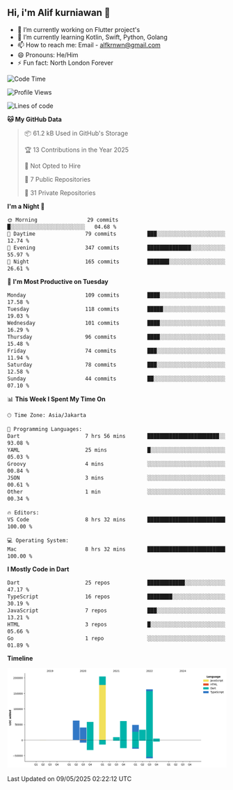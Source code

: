 ## Hi, i'm Alif kurniawan 👋

- 🔭 I’m currently working on Flutter project's
- 🌱 I’m currently learning Kotlin, Swift, Python, Golang
- 📫 How to reach me: Email - alfkrnwn@gmail.com
- 😄 Pronouns: He/Him
- ⚡ Fun fact: North London Forever

<!--START_SECTION:waka-->
![Code Time](http://img.shields.io/badge/Code%20Time-8%20hrs%2057%20mins-blue)

![Profile Views](http://img.shields.io/badge/Profile%20Views-106-blue)

![Lines of code](https://img.shields.io/badge/From%20Hello%20World%20I%27ve%20Written-683.1%20thousand%20lines%20of%20code-blue)

**🐱 My GitHub Data** 

> 📦 61.2 kB Used in GitHub's Storage 
 > 
> 🏆 13 Contributions in the Year 2025
 > 
> 🚫 Not Opted to Hire
 > 
> 📜 7 Public Repositories 
 > 
> 🔑 31 Private Repositories 
 > 
**I'm a Night 🦉** 

```text
🌞 Morning                29 commits          █░░░░░░░░░░░░░░░░░░░░░░░░   04.68 % 
🌆 Daytime                79 commits          ███░░░░░░░░░░░░░░░░░░░░░░   12.74 % 
🌃 Evening                347 commits         ██████████████░░░░░░░░░░░   55.97 % 
🌙 Night                  165 commits         ███████░░░░░░░░░░░░░░░░░░   26.61 % 
```
📅 **I'm Most Productive on Tuesday** 

```text
Monday                   109 commits         ████░░░░░░░░░░░░░░░░░░░░░   17.58 % 
Tuesday                  118 commits         █████░░░░░░░░░░░░░░░░░░░░   19.03 % 
Wednesday                101 commits         ████░░░░░░░░░░░░░░░░░░░░░   16.29 % 
Thursday                 96 commits          ████░░░░░░░░░░░░░░░░░░░░░   15.48 % 
Friday                   74 commits          ███░░░░░░░░░░░░░░░░░░░░░░   11.94 % 
Saturday                 78 commits          ███░░░░░░░░░░░░░░░░░░░░░░   12.58 % 
Sunday                   44 commits          ██░░░░░░░░░░░░░░░░░░░░░░░   07.10 % 
```


📊 **This Week I Spent My Time On** 

```text
🕑︎ Time Zone: Asia/Jakarta

💬 Programming Languages: 
Dart                     7 hrs 56 mins       ███████████████████████░░   93.08 % 
YAML                     25 mins             █░░░░░░░░░░░░░░░░░░░░░░░░   05.03 % 
Groovy                   4 mins              ░░░░░░░░░░░░░░░░░░░░░░░░░   00.84 % 
JSON                     3 mins              ░░░░░░░░░░░░░░░░░░░░░░░░░   00.61 % 
Other                    1 min               ░░░░░░░░░░░░░░░░░░░░░░░░░   00.34 % 

🔥 Editors: 
VS Code                  8 hrs 32 mins       █████████████████████████   100.00 % 

💻 Operating System: 
Mac                      8 hrs 32 mins       █████████████████████████   100.00 % 
```

**I Mostly Code in Dart** 

```text
Dart                     25 repos            ████████████░░░░░░░░░░░░░   47.17 % 
TypeScript               16 repos            ████████░░░░░░░░░░░░░░░░░   30.19 % 
JavaScript               7 repos             ███░░░░░░░░░░░░░░░░░░░░░░   13.21 % 
HTML                     3 repos             █░░░░░░░░░░░░░░░░░░░░░░░░   05.66 % 
Go                       1 repo              ░░░░░░░░░░░░░░░░░░░░░░░░░   01.89 % 
```



**Timeline**

![Lines of Code chart](https://raw.githubusercontent.com/awanderer11/awanderer11/main/assets/bar_graph.png)


 Last Updated on 09/05/2025 02:22:12 UTC
<!--END_SECTION:waka-->
